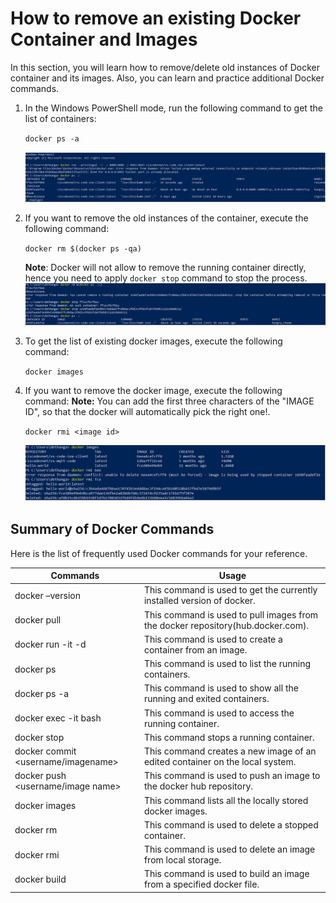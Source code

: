 # How to remove an existing Docker Container and Images

In this section, you will learn how to remove/delete old instances of Docker container and its images. Also, you can learn and practice additional Docker commands.

1. In the Windows PowerShell mode, run the following command to get the list of containers:
   
   `docker ps -a`
   
   ![](assets/images/Docker-new1.png)  
    
2. If you want to remove the old instances of the container, execute the following command:
   
   `docker rm $(docker ps -qa)`

   **Note**: Docker will not allow to remove the running container directly, hence you need to apply `docker stop`
    command to stop the process.   
   ![](assets/images/Docker-new2.png)  
   
3. To get the list of existing docker images, execute the following command:
   
   `docker images`
   
4. If you want to remove the docker image, execute the following command:
    **Note:** You can add the first three characters of the "IMAGE ID", so that the docker will automatically pick the right one!.
   
   `docker rmi <image id>`
   
   ![](assets/images/Docker-new3.png)  

## Summary of Docker Commands

Here is the list of frequently used Docker commands for your reference.

|Commands|Usage|
|--------|-----------|
|docker –version|This command is used to get the currently installed version of docker.|
|docker pull <image name>|This command is used to pull images from the docker repository(hub.docker.com).|
|docker run -it -d <image name>|This command is used to create a container from an image.|
|docker ps|This command is used to list the running containers.|
|docker ps -a|This command is used to show all the running and exited containers.| 
|docker exec -it <container id> bash|This command is used to access the running container.|
|docker stop <container id>|This command stops a running container.|
|docker commit <conatainer id> <username/imagename>|This command creates a new image of an edited container on the local system.|
|docker push <username/image name>|This command is used to push an image to the docker hub repository.|
|docker images|This command lists all the locally stored docker images.|
|docker rm <container id>|This command is used to delete a stopped container.|
|docker rmi <image-id>|This command is used to delete an image from local storage.|
|docker build <path to docker file>|This command is used to build an image from a specified docker file.|
